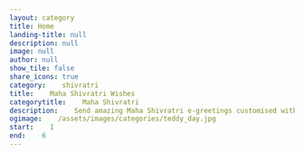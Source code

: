 ```yaml
---
layout: category
title: Home
landing-title: null
description: null
image: null
author: null
show_tile: false
share_icons: true
category:    shivratri
title:    Maha Shivratri Wishes
categorytitle:    Maha Shivratri
description:    Send amazing Maha Shivratri e-greetings customised with your name
ogimage:    /assets/images/categories/teddy_day.jpg
start:    1
end:    6
---
```

